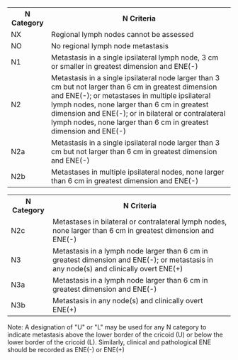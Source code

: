<table>
<tr>
<th>N Category</th>
<th>N Criteria</th>
</tr>
<tr>
<td>NX</td>
<td>Regional lymph nodes cannot be assessed</td>
</tr>
<tr>
<td>NO</td>
<td>No regional lymph node metastasis</td>
</tr>
<tr>
<td>N1</td>
<td>Metastasis in a single ipsilateral lymph node, 3 cm or smaller in greatest dimension and ENE(-)</td>
</tr>
<tr>
<td>N2</td>
<td>Metastasis in a single ipsilateral node larger than 3 cm but not larger than 6 cm in greatest dimension and ENE(-); or metastases in multiple ipsilateral lymph nodes, none larger than 6 cm in greatest dimension and ENE(-); or in bilateral or contralateral lymph nodes, none larger than 6 cm in greatest dimension and ENE(-)</td>
</tr>
<tr>
<td>N2a</td>
<td>Metastasis in a single ipsilateral node larger than 3 cm but not larger than 6 cm in greatest dimension and ENE(-)</td>
</tr>
<tr>
<td>N2b</td>
<td>Metastases in multiple ipsilateral nodes, none larger than 6 cm in greatest dimension and ENE(-)</td>
</tr>
</table>
<table>
<tr>
<th>N Category</th>
<th>N Criteria</th>
</tr>
<tr>
<td>N2c</td>
<td>Metastases in bilateral or contralateral lymph nodes, none larger than 6 cm in greatest dimension and ENE(-)</td>
</tr>
<tr>
<td>N3</td>
<td>Metastasis in a lymph node larger than 6 cm in greatest dimension and ENE(-); or metastasis in any node(s) and clinically overt ENE(+)</td>
</tr>
<tr>
<td>N3a</td>
<td>Metastasis in a lymph node larger than 6 cm in greatest dimension and ENE(-)</td>
</tr>
<tr>
<td>N3b</td>
<td>Metastasis in any node(s) and clinically overt ENE(+)</td>
</tr>
</table>
Note: A designation of "U" or "L" may be used for any N category to
indicate metastasis above the lower border of the cricoid (U) or below
the lower border of the cricoid (L).
Similarly, clinical and pathological ENE should be recorded as ENE(-)
or ENE(+)